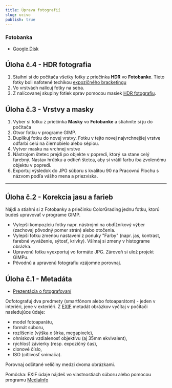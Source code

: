 ```yaml
---
title: Úprava fotografií
slug: ucivo
publish: true
---
```



### Fotobanka

- [Google Disk](https://drive.google.com/drive/folders/1tfJHXX2bLNsZm33MQggL4TUIicXuSeIz?usp=sharing)


## Úloha č.4 - HDR fotografia
1. Staihni si do počítača všetky fotky z priečinka **HDR** vo **Fotobanke**. Tieto fotky boli nafotené techikou [expozičného bracketingu](https://etechblog.cz/co-je-to-expozicni-bracketing/)
2. Vo vrstvách nalícuj fotky na seba.
3. Z nalícovanej skupiny fotiek sprav pomocou masiek [HDR fotografiu](https://www.megapixel.cz/jak-fotit-digitalni-zrcadlovkou-dslr-a-bezzrcadlovkou-37-dil-rezim-hdr-a-expozicni-bracketing).


## Úloha č.3 - Vrstvy a masky

1. Vyber si fotku z priečinka **Masky** vo **Fotobanke** a stiahnite si ju do počítača
2. Otvor fotku v programe GIMP.
3. Duplikuj fotku do novej vrstvy. Fotku v tejto novej najvrchnejšej vrstve odfarbi celú na čiernobielo alebo sépiou.
4. Vytvor masku na vrchnej vrstve
5. Nástrojom štetec prejdi po objekte v popredí, ktorý sa stane celý farebný. Nastav hrúbku a odtieň štetca, aby si vrátil farbu iba zvolenému objektu v popredí.
6. Exportuj výsledok do JPG súboru s kvalitou 90 na Pracovnú Plochu s názvom podľa vášho mena a priezviska.

---

## Úloha č.2 - Korekcia jasu a farieb
Nájdi a stiahni si z Fotobanky a priečinku ColorGrading jednu fotku, ktorú budeš upravovať v programe GIMP. 

- Vylepši kompozíciu fotky napr. nástrojmi na obdĺžníkový výber (zachovaj pôvodný pomer strán) alebo otočenia.
- Vylepši fotku zmenou nastavení z ponuky "Farby" (napr. jas, kontrast, farebné vyváženie, sýtosť, krivky). Všímaj si zmeny v histograme obrázka.
- Upravenú fotku vyexportuj vo formáte JPG. Zároveň si ulož projekt GIMPu. 
- Pôvodnú a upravenú fotografiu vzájomne porovnaj.


## Úloha č.1 - Metadáta

- [Prezentácia o fotografovaní](/slides/digitalna-fotografia.pdf)

Odfotografuj dva predmety (smartfónom alebo fotoaparátom) - jeden v interiéri, jene v exteriéri. Z [EXIF](https://en.wikipedia.org/wiki/Exif) metadát obrázkov vyčítaj v počítači nasledujúce údaje:

- model fotoaparátu,
- formát súboru,
- rozlíšenie (výška x šírka, megapixele),
- ohnisková vzdialenosť objektívu (aj 35mm ekvivalent),
- rýchlosť závierky (resp. expozičný čas),
- clonové číslo,
- ISO (citlivosť snímača).

Porovnaj odčítané veličiny medzi dvoma obrázkami.

Pomôcka: EXIF údaje nájdeš vo vlastnostiach súboru alebo pomocou programu [MediaInfo](https://mediaarea.net/en/MediaInfo)



